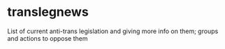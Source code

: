 # translegnews
List of current anti-trans legislation and giving more info on them; groups and actions to oppose them
